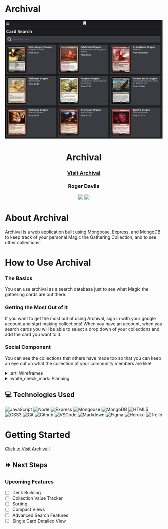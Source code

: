 # Archival


<div align="center">
    <img src="./public/images/archival.png">
    <h1>Archival</h1>
    <h3><a href="https://archival-mtg.herokuapp.com/" target="_blank">Visit Archival</a></h3>
    <h3>Roger Davila</h3>
        <a href="https://www.linkedin.com/in/roger-davila/" target="_blank">
      <img src="https://img.shields.io/badge/-linkedin.com/in/rogerdavila-blue?style=flat&``logo=Linkedin&logoColor=white">
    </a> 
    <a href="rogerddavila@gmail.com" target="_blank">
      <img src="https://img.shields.io/badge/-rogerddavila@gmail.com-c14438?style=flat&logo=Gmail&``logoColor=white">
    </a>
</div>

# About Archival
Archival is a web application built using Mongoose, Express, and MongoDB to keep track of your personal Magic the Gathering Collection, and to see other collections! 

# How to Use Archival

### The Basics
You can use archival as a search database just to see what Magic the gathering cards are out there.

### Getting the Most Out of It
If you want to get the most out of using Archival, sign in with your google account and start making collections! When you have an account, when you search cards you will be able to select a drop down of your collections and add the card you want to it.

### Social Component
You can see the collections that others have made too so that you can keep an eye out on what the collection of your community members are like!

<details>
<summary> :art: Wireframes</summary>

I used figma to quickly sketch up some basic views and wireframes to get a feel of what the application will be like. I went with a mobile first approach to make sure that the experience is enjoyable on smaller screens.

.table-wrapper {
  overflow-x: scroll;
}

<div class="table-wrapper" markdown="block">

| View | Image |
|------------ | ------------|
| <p align="center">Login Page</p> | <img src="./public/images/13_Pro_1.png" height="500px"> |
| <p align="center">Collection Page</p> | <img src="./public/images/13_Pro_2.png" height="500px"> |
| <p align="center">Search Page </p> | <img src="./public/images/13_Pro_3.png" height="500px"> |
| <p align="center">My Collections</p> | <img src="./public/images/13_Pro_4.png" height="500px"> |
| <p align="center">All Collections</p> | <img src="./public/images/13_Pro_5.png" height="500px"> |

</div>
</details>

<details>
<summary>:white_check_mark: Planning</summary>

Used Trello to keep track of the user stories that were being implemented for this project. Pre-defining what we wanted the user to experience to be allowed the project executions phase to go smoothly.

<img src="./public/images/trello.png">
</details>


## :computer: Technologies Used
![JavaScript](https://img.shields.io/badge/-JavaScript-333?style=flat&logo=javascript)
![Node](https://img.shields.io/badge/-Node.JS-333?style=flat&logo=node.js)
![Express](https://img.shields.io/badge/-Express-333?style=flat&logo=express) 
![Mongoose](https://img.shields.io/badge/-Mongoose-333?style=flat&logo=mongoose) 
![MongoDB](https://img.shields.io/badge/-MongoDB-333?style=flat&logo=mongodb) 
![HTML5](https://img.shields.io/badge/-HTML5-333?style=flat&logo=html5)
![CSS3](https://img.shields.io/badge/-CSS-333?style=flat&logo=css3)
![Git](https://img.shields.io/badge/-Git-333?style=flat&logo=git)
![Github](https://img.shields.io/badge/-GitHub-333?style=flat&logo=github)
![VSCode](https://img.shields.io/badge/-VS_Code-333?style=flat&logo=visualstudio)
![Markdown](https://img.shields.io/badge/-Markdown-333?style=flat&logo=markdown)
![Figma](https://img.shields.io/badge/Figma-333?style=flat&logo=figma)
![Heroku](https://img.shields.io/badge/Heroku-333?style=flat&logo=heroku)
![Trello](https://img.shields.io/badge/Trello-333?style=flat&logo=trello)

# Getting Started

[Click to Visit Archival!](https://archival-mtg.herokuapp.com/)

## :fast_forward: Next Steps 
### Upcoming Features
- [ ] Deck Building
- [ ] Collection Value Tracker
- [ ] Sorting
- [ ] Compact Views
- [ ] Advanced Search Features
- [ ] Single Card Detailed View
